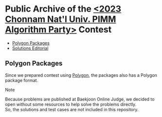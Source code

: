 # Public Archive of the [<2023 Chonnam Nat'l Univ. PIMM Algorithm Party>](https://www.acmicpc.net/contest/view/1095) Contest

- [Polygon Packages](/polygon-packages)
- [Solutions Editorial](/solutions-editorial)

## Polygon Packages
Since we prepared contest using [Polygon](https://polygon.codeforces.com/), the packages also has a Polygon package format.  

> [!NOTE]  
> Because problems are published at Baekjoon Online Judge, we decided to open without some resources to help solve the problems directly.  
> So, the solutions and test cases are not included in this repository.  
